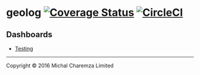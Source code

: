 # geolog [![Coverage Status](https://coveralls.io/repos/github/michalc/geolog/badge.svg?branch=master)](https://coveralls.io/github/michalc/geolog?branch=master) [![CircleCI](https://circleci.com/gh/michalc/geolog.svg?style=shield)](https://circleci.com/gh/michalc/geolog)

## Dashboards

- [Testing](https://www.hostedgraphite.com/560b32d8/ded17519-03d3-4c50-8c86-b7de0c58adb5/grafana/dashboard/db/tests)



-------

Copyright © 2016 Michal Charemza Limited 
